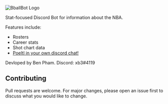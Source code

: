 ![BballBot Logo](https://cdn.discordapp.com/attachments/844406964212858903/1023493998775648256/bbalbotlogo_1.png)

Stat-focused Discord Bot for information about the NBA.

Features include:
- Rosters
- Career stats
- Shot chart data
- [Poeltl in your own discord chat!](https://poeltl.dunk.town/)

Devloped by Ben Pham. Discord: xb3#4119

## Contributing
Pull requests are welcome. For major changes, please open an issue first to discuss what you would like to change.
